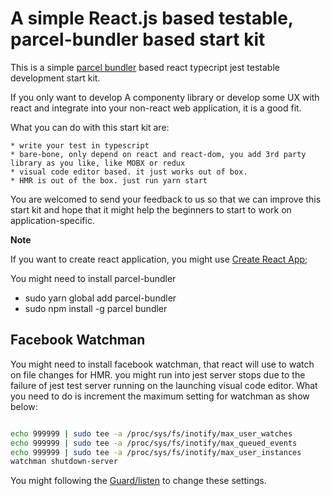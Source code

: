 # A simple React.js based testable, parcel-bundler based start kit

This is a simple [parcel bundler](https://parceljs.org/) based react typecript jest testable development start kit. 

If you only want to develop A componenty library or develop some UX with react and integrate into your non-react web application, it is a good fit.

What you can do with this start kit are:

    * write your test in typescript
    * bare-bone, only depend on react and react-dom, you add 3rd party library as you like, like MOBX or redux
    * visual code editor based. it just works out of box.
    * HMR is out of the box. just run yarn start

You are welcomed to send your feedback to us so that we can improve this start kit and hope that it might help the beginners to start to work on application-specific.

**Note**

If you want to create react application, you might use [Create React App](https://github.com/facebook/create-react-app);

You might need to install parcel-bundler

 * sudo yarn global add parcel-bundler
 * sudo npm install -g parcel bundler

## Facebook Watchman

You might need to install facebook watchman, that react will use to watch on file changes for HMR. you might run into jest server stops due to the failure of jest test server running on the launching visual code editor.  What you need to do is increment the maximum setting for watchman as show below:

```sh

echo 999999 | sudo tee -a /proc/sys/fs/inotify/max_user_watches
echo 999999 | sudo tee -a /proc/sys/fs/inotify/max_queued_events
echo 999999 | sudo tee -a /proc/sys/fs/inotify/max_user_instances
watchman shutdown-server

```

You might following the [Guard/listen](https://github.com/guard/listen/wiki/Increasing-the-amount-of-inotify-watchers) to change these settings.
